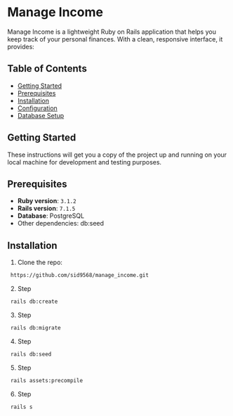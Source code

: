 # Manage Income

Manage Income is a lightweight Ruby on Rails application that helps you keep track of your personal finances. With a clean, responsive interface, it provides:

## Table of Contents

- [Getting Started](#getting-started)
- [Prerequisites](#prerequisites)
- [Installation](#installation)
- [Configuration](#configuration)
- [Database Setup](#database-setup)

## Getting Started

These instructions will get you a copy of the project up and running on your local machine for development and testing purposes.

## Prerequisites

- **Ruby version**: `3.1.2`
- **Rails version**: `7.1.5`
- **Database**: PostgreSQL
- Other dependencies: db:seed

## Installation

1. Clone the repo:
```bash
 https://github.com/sid9568/manage_income.git
```
2. Step
```bash
 rails db:create
```
3. Step
```bash
 rails db:migrate
```
4. Step
```bash
 rails db:seed
```
5. Step
```bash
 rails assets:precompile
```
6. Step
```bash
 rails s
```
